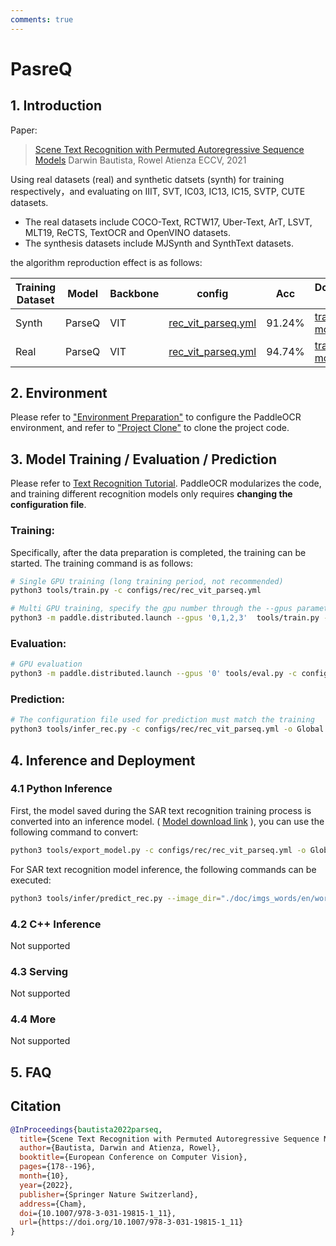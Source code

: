 ```yaml
---
comments: true
---
```


# PasreQ
## 1. Introduction

Paper:
> [Scene Text Recognition with Permuted Autoregressive Sequence Models](https://arxiv.org/abs/2207.06966)
> Darwin Bautista, Rowel Atienza
> ECCV, 2021

Using real datasets (real) and synthetic datsets (synth) for training respectively，and evaluating on IIIT, SVT, IC03, IC13, IC15, SVTP, CUTE datasets.

- The real datasets include COCO-Text, RCTW17, Uber-Text, ArT, LSVT, MLT19, ReCTS, TextOCR and OpenVINO datasets.
- The synthesis datasets include MJSynth and SynthText datasets.

the algorithm reproduction effect is as follows:

|Training Dataset|Model|Backbone|config|Acc|Download link|
| --- | --- | --- | --- | --- | --- |
|Synth|ParseQ|VIT|[rec_vit_parseq.yml](../../configs/rec/rec_vit_parseq.yml)|91.24%|[train model](https://paddleocr.bj.bcebos.com/dygraph_v2.1/parseq/rec_vit_parseq_synth.tgz)|
|Real|ParseQ|VIT|[rec_vit_parseq.yml](../../configs/rec/rec_vit_parseq.yml)|94.74%|[train model](https://paddleocr.bj.bcebos.com/dygraph_v2.1/parseq/rec_vit_parseq_real.tgz)|


## 2. Environment
Please refer to ["Environment Preparation"](./environment_en.md) to configure the PaddleOCR environment, and refer to ["Project Clone"](./clone_en.md) to clone the project code.


## 3. Model Training / Evaluation / Prediction
Please refer to [Text Recognition Tutorial](./recognition_en.md). PaddleOCR modularizes the code, and training different recognition models only requires **changing the configuration file**.

### Training:

Specifically, after the data preparation is completed, the training can be started. The training command is as follows:

```bash
# Single GPU training (long training period, not recommended)
python3 tools/train.py -c configs/rec/rec_vit_parseq.yml

# Multi GPU training, specify the gpu number through the --gpus parameter
python3 -m paddle.distributed.launch --gpus '0,1,2,3'  tools/train.py -c configs/rec/rec_vit_parseq.yml
```

### Evaluation:
```bash
# GPU evaluation
python3 -m paddle.distributed.launch --gpus '0' tools/eval.py -c configs/rec/rec_vit_parseq.yml -o Global.pretrained_model={path/to/weights}/best_accuracy
```

### Prediction:
```bash
# The configuration file used for prediction must match the training
python3 tools/infer_rec.py -c configs/rec/rec_vit_parseq.yml -o Global.pretrained_model={path/to/weights}/best_accuracy Global.infer_img=doc/imgs_words/en/word_1.png
```

## 4. Inference and Deployment
### 4.1 Python Inference
First, the model saved during the SAR text recognition training process is converted into an inference model. ( [Model download link](https://paddleocr.bj.bcebos.com/dygraph_v2.1/parseq/rec_vit_parseq_real.tgz) ), you can use the following command to convert:

```bash
python3 tools/export_model.py -c configs/rec/rec_vit_parseq.yml -o Global.pretrained_model=./rec_vit_parseq_real/best_accuracy Global.save_inference_dir=./inference/rec_parseq
```

For SAR text recognition model inference, the following commands can be executed:

```bash
python3 tools/infer/predict_rec.py --image_dir="./doc/imgs_words/en/word_1.png" --rec_model_dir="./inference/rec_parseq/" --rec_image_shape="3, 32, 128" --rec_algorithm="ParseQ" --rec_char_dict_path="ppocr/utils/dict/parseq_dict.txt" --max_text_length=25 --use_space_char=False
```

### 4.2 C++ Inference
Not supported

### 4.3 Serving
Not supported

### 4.4 More
Not supported

## 5. FAQ

## Citation
```bibtex
@InProceedings{bautista2022parseq,
  title={Scene Text Recognition with Permuted Autoregressive Sequence Models},
  author={Bautista, Darwin and Atienza, Rowel},
  booktitle={European Conference on Computer Vision},
  pages={178--196},
  month={10},
  year={2022},
  publisher={Springer Nature Switzerland},
  address={Cham},
  doi={10.1007/978-3-031-19815-1_11},
  url={https://doi.org/10.1007/978-3-031-19815-1_11}
}
```
